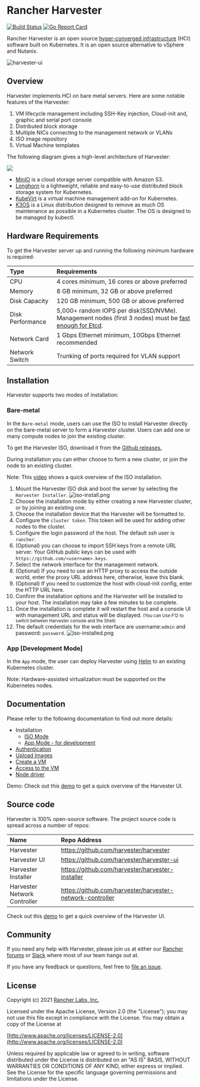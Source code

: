 Rancher Harvester
========
[![Build Status](https://drone-publish.rancher.io/api/badges/harvester/harvester/status.svg)](https://drone-publish.rancher.io/harvester/harvester)
[![Go Report Card](https://goreportcard.com/badge/github.com/harvester/harvester)](https://goreportcard.com/report/github.com/harvester/harvester)

Rancher Harvester is an open source [hyper-converged infrastructure](https://en.wikipedia.org/wiki/Hyper-converged_infrastructure) (HCI) software built on Kubernetes. It is an open source alternative to vSphere and Nutanix.

![harvester-ui](./docs/assets/harvester-ui.png)

## Overview
Harvester implements HCI on bare metal servers. Here are some notable features of the Harvester:
1. VM lifecycle management including SSH-Key injection, Cloud-init and, graphic and serial port console
1. Distributed block storage
1. Multiple NICs connecting to the management network or VLANs
1. ISO image repository
1. Virtual Machine templates

The following diagram gives a high-level architecture of Harvester:

![](./docs/assets/architecture.png)

- [MinIO](https://min.io/) is a cloud storage server compatible with Amazon S3.
- [Longhorn](https://longhorn.io/) is a lightweight, reliable and easy-to-use distributed block storage system for Kubernetes.
- [KubeVirt](https://kubevirt.io/) is a virtual machine management add-on for Kubernetes.
- [K3OS](https://k3os.io/) is a Linux distribution designed to remove as much OS maintenance as possible in a Kubernetes cluster. The OS is designed to be managed by kubectl.

## Hardware Requirements
To get the Harvester server up and running the following minimum hardware is required:

| Type | Requirements |
|:---|:---|
| CPU | 4 cores minimum, 16 cores or above preferred |
| Memory | 8 GB minimum, 32 GB or above preferred |
| Disk Capacity |  120 GB minimum, 500 GB or above preferred |
| Disk Performance |  5,000+ random IOPS per disk(SSD/NVMe). Management nodes (first 3 nodes) must be [fast enough for Etcd](https://www.ibm.com/cloud/blog/using-fio-to-tell-whether-your-storage-is-fast-enough-for-etcd). |
| Network Card | 1 Gbps Ethernet minimum, 10Gbps Ethernet recommended |
| Network Switch | Trunking of ports required for VLAN support |

## Installation
Harvester supports two modes of installation:

### Bare-metal
In the `Bare-metal` mode, users can use the ISO to install Harvester directly on the bare-metal server to form a Harvester cluster. Users can add one or many compute nodes to join the existing cluster.

To get the Harvester ISO, download it from the [Github releases.](https://github.com/harvester/harvester/releases)

During installation you can either choose to form a new cluster, or join the node to an existing cluster.

Note: This [video](https://youtu.be/97ADieBX6bE) shows a quick overview of the ISO installation.

1. Mount the Harvester ISO disk and boot the server by selecting the `Harvester Installer`.
![iso-install.png](./docs/assets/iso-install.png)
1. Choose the installation mode by either creating a new Harvester cluster, or by joining an existing one.
1. Choose the installation device that the Harvester will be formatted to.
1. Configure the `cluster token`. This token will be used for adding other nodes to the cluster.
1. Configure the login password of the host. The default ssh user is `rancher`.
1. (Optional) you can choose to import SSH keys from a remote URL server. Your GitHub public keys can be used with `https://github.com/<username>.keys`.
1. Select the network interface for the management network.
1. (Optional) If you need to use an HTTP proxy to access the outside world, enter the proxy URL address here, otherwise, leave this blank.
1. (Optional) If you need to customize the host with cloud-init config, enter the HTTP URL here.
1. Confirm the installation options and the Harvester will be installed to your host. The installation may take a few minutes to be complete.
1. Once the installation is complete it will restart the host and a console UI with management URL and status will be displayed. <small>(You can Use F12 to switch between Harvester console and the Shell)</small>
1. The default credentials for the web interface are username:`admin` and password: `password`.
![iso-installed.png](./docs/assets/iso-installed.png)


### App [Development Mode]
In the `App` mode, the user can deploy Harvester using [Helm](https://github.com/harvester/harvester/tree/master/deploy/charts/harvester) to an existing Kubernetes cluster.

Note: Hardware-assisted virtualization must be supported on the Kubernetes nodes.


## Documentation
Please refer to the following documentation to find out more details:
- Installation
  * [ISO Mode](#bare-metal)
  * [App Mode - for development](./docs/app-mode-installation.md)
- [Authentication](./docs/authentication.md)
- [Upload Images](./docs/upload-image.md)
- [Create a VM](./docs/create-vm.md)
- [Access to the VM](./docs/access-to-the-vm.md)
- [Node driver](./docs/node-driver.md)

Demo: Check out this [demo](https://youtu.be/wVBXkS1AgHg) to get a quick overview of the Harvester UI.


## Source code
Harvester is 100% open-source software. The project source code is spread across a number of repos:

| Name | Repo Address |
|:---|:---|
| Harvester | https://github.com/harvester/harvester |
| Harvester UI | https://github.com/harvester/harvester-ui |
| Harvester Installer | https://github.com/harvester/harvester-installer |
| Harvester Network Controller | https://github.com/harvester/harvester-network-controller|

Check out this [demo](https://youtu.be/wVBXkS1AgHg) to get a quick overview of the Harvester UI.


## Community
If you need any help with Harvester, please join us at either our [Rancher forums](https://forums.rancher.com/) or [Slack](https://slack.rancher.io/) where most of our team hangs out at.

If you have any feedback or questions, feel free to [file an issue](https://github.com/harvester/harvester/issues/new/choose).


## License
Copyright (c) 2021 [Rancher Labs, Inc.](http://rancher.com)

Licensed under the Apache License, Version 2.0 (the "License");
you may not use this file except in compliance with the License.
You may obtain a copy of the License at

[http://www.apache.org/licenses/LICENSE-2.0](http://www.apache.org/licenses/LICENSE-2.0)

Unless required by applicable law or agreed to in writing, software
distributed under the License is distributed on an "AS IS" BASIS,
WITHOUT WARRANTIES OR CONDITIONS OF ANY KIND, either express or implied.
See the License for the specific language governing permissions and
limitations under the License.
